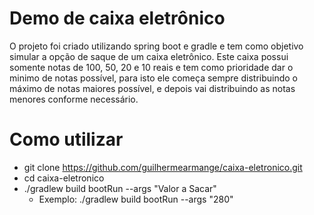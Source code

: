 # Demo de caixa eletrônico

O projeto foi criado utilizando spring boot e gradle e tem como objetivo simular a opção de saque de um caixa eletrônico. Este caixa possui somente notas de 100, 50, 20 e 10 reais e tem como prioridade dar o minimo de notas possível, para isto ele começa sempre distribuindo o máximo de notas maiores possível, e depois vai distribuindo as notas menores conforme necessário.

# Como utilizar
- git clone https://github.com/guilhermearmange/caixa-eletronico.git 
- cd caixa-eletronico 
- ./gradlew build bootRun --args "Valor a Sacar"
    - Exemplo: ./gradlew build bootRun --args "280" 
